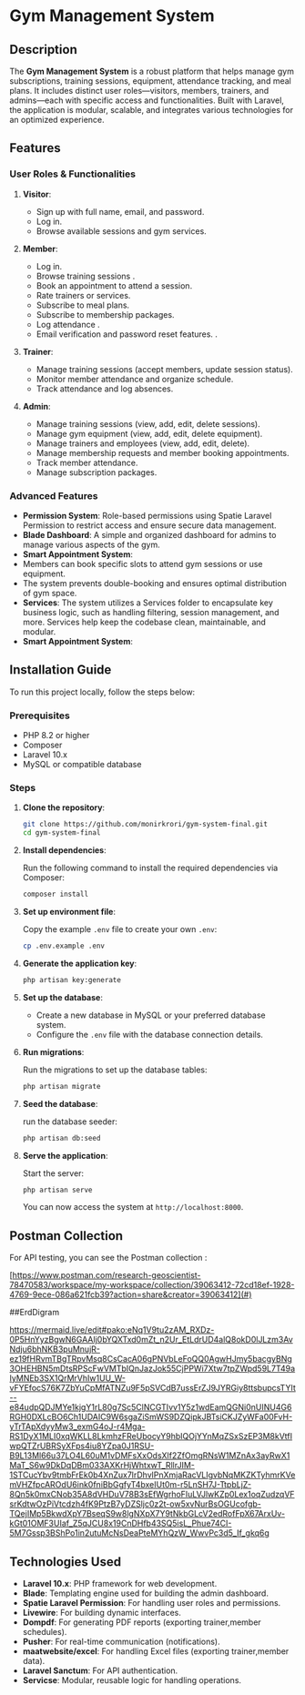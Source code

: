 # Gym Management System

## Description

The **Gym Management System** is a robust platform that helps manage gym subscriptions, training sessions, equipment, attendance tracking, and meal plans. It includes distinct user roles—visitors, members, trainers, and admins—each with specific access and functionalities. Built with Laravel, the application is modular, scalable, and integrates various technologies for an optimized experience.

## Features

### User Roles & Functionalities

1. **Visitor**:
   - Sign up with full name, email, and password.
   - Log in.
   - Browse available sessions and gym services.

2. **Member**:
   - Log in.
   - Browse training sessions .
   - Book an appointment to attend a session.
   - Rate trainers or services.
   - Subscribe to meal plans.
   - Subscribe to membership packages.
   - Log attendance .
   - Email verification and password reset features. .

3. **Trainer**:
   - Manage training sessions (accept members, update session status).
   - Monitor member attendance and organize schedule.
   - Track attendance and log absences.

4. **Admin**:
   - Manage training sessions (view, add, edit, delete sessions).
   - Manage gym equipment (view, add, edit, delete equipment).
   - Manage trainers and employees (view, add, edit, delete).
   - Manage membership requests and member booking appointments.
   - Track member attendance.
   - Manage subscription packages.

### Advanced Features

   - **Permission System**: Role-based permissions using Spatie Laravel Permission to   restrict access and ensure secure data management.
   - **Blade Dashboard**: A simple and organized dashboard for admins to manage   various     aspects of the gym. 
   - **Smart Appointment System**:
   - Members can book specific slots to attend gym sessions or use equipment.
   - The system prevents double-booking and ensures optimal distribution of gym space. 
   - **Services**:
     The system utilizes a Services folder to encapsulate key business logic, such as handling filtering, session management, and more. Services help keep the codebase clean, maintainable, and modular. 
   - **Smart Appointment System**: 



## Installation Guide

To run this project locally, follow the steps below:

### Prerequisites
- PHP 8.2 or higher
- Composer
- Laravel 10.x
- MySQL or compatible database

### Steps

1. **Clone the repository**:

   ```bash
   git clone https://github.com/monirkrori/gym-system-final.git
   cd gym-system-final
   ```

2. **Install dependencies**:

   Run the following command to install the required dependencies via Composer:

   ```bash
   composer install
   ```

3. **Set up environment file**:

   Copy the example `.env` file to create your own `.env`:

   ```bash
   cp .env.example .env
   ```

4. **Generate the application key**:

   ```bash
   php artisan key:generate
   ```

5. **Set up the database**:

   - Create a new database in MySQL or your preferred database system.
   - Configure the `.env` file with the database connection details.

6. **Run migrations**:

   Run the migrations to set up the database tables:

   ```bash
   php artisan migrate
   ```

7. **Seed the database**:

    run the database seeder:

   ```bash
   php artisan db:seed
   ```

8. **Serve the application**:

   Start the  server:

   ```bash
   php artisan serve
   ```

   You can now access the system at `http://localhost:8000`.

## Postman Collection

For API testing, you can see the Postman collection :

[https://www.postman.com/research-geoscientist-78470583/workspace/my-workspace/collection/39063412-72cd18ef-1928-4769-9ece-086a621fcb39?action=share&creator=39063412](#)

##ErdDigram 

https://mermaid.live/edit#pako:eNq1V9tu2zAM_RXDz-0P5HnYyzBgwN6GAAIj0bYQXTxd0mZt_n2Ur_EtLdrUD4alQ8okD0lJLzm3AvNdju6bhNKB3puMnujR-ez19fHRvmTBgTRpvMsq8CsCacA06gPNVbLeFoQQ0AgwHJmy5bacgyBNg3OHEHBN5mDtsRPScFwVMTbIQnJazJok55CjPPWi7Xtw7tpZWpd59L7T49aIyMNEb3SX1QrMrVhIw1UU_W-vFYEfocS76K7ZbYuCpMfATNZu9F5pSVCdB7ussErZJ9JYRGiy8ttsbupcsTYIt--e84udpQDJMYe1kjgY1rL80g7Sc5ClNCGTIvv1Y5z1wdEamQGNi0nUINU4G6RGH0DXLcBO6Ch1UDAIC9W6sgaZiSmWS9DZQipkJBTsiCKJZyWFa00FvH-yTrTApXdyyMw3_exmG4oJ-r4Mga-RS1DyX1MLI0xqWKLL8LkmhzFReUbocyY9hbIQOjYYnMqZSxSzEP3M8kVtfIwpQTZrUBRSyXFps4iu8YZpa0J1RSU-B9L13Ml66u37LO4L60uM1vDMFsXxOdsXlf2ZfOmgRNsW1MZnAx3ayRwX1MaT_S6w9DkDqDBm033AXKrHjWhtxwT_RllrJIM-1STCucYbv9tmbFrEk0b4XnZux7lrDhvlPnXmjaRacVLIgvbNqMKZKTyhmrKVemVHZfpcAROdU6ink0fniBbGgfyT4bxeIUt0m-r5LnSH7J-TtpbLjZ-8Qn5k0mxCNob35A8dVHDuV78B3sEfWgrhoFIuLVJlwKZp0Lex1oqZudzqVFsrKdtwOzPiVtcdzh4fK9PtzB7yDZSljc0z2t-ow5xvNurBsOGUcofgb-TQejIMp5BkwdXpY7BseqS9w8lgNXpX7Y9tNkbGLcV2edRofFpX67ArxUv-kGt01OMF3UIaf_Z5qJCU8x19CnDHfb43SQ5isL_Phue74CI-5M7Gssp3BShPo1in2utuMcNsDeaPteMYhQzW_WwvPc3d5_If_gkq6g

## Technologies Used

- **Laravel 10.x**: PHP framework for web development.
- **Blade**: Templating engine used for building the admin dashboard.
- **Spatie Laravel Permission**: For handling user roles and permissions.
- **Livewire**: For building dynamic interfaces.
- **Dompdf**: For generating PDF reports (exporting trainer,member schedules).
- **Pusher**: For real-time communication (notifications).
- **maatwebsite/excel**: For handling Excel files (exporting trainer,member data).
- **Laravel Sanctum**: For API authentication.
- **Servicse**: Modular, reusable logic for handling operations.

